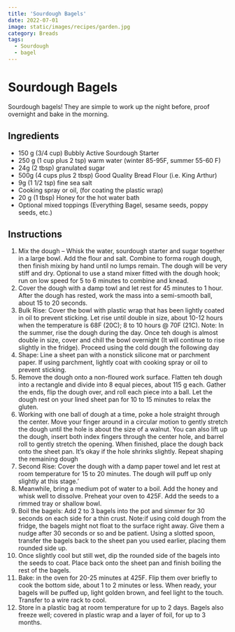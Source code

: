 ```yaml
---
title: 'Sourdough Bagels'
date: 2022-07-01
image: static/images/recipes/garden.jpg
category: Breads
tags: 
  - Sourdough
  - bagel
---
```



# Sourdough Bagels

Sourdough bagels! They are simple to work up the night before, proof overnight and bake in the morning.

## Ingredients


- 150 g (3/4 cup) Bubbly Active Sourdough Starter
- 250 g (1 cup plus 2 tsp) warm water (winter 85-95F, summer 55-60 F)
- 24g (2 tbsp) granulated sugar
- 500g (4 cups plus 2 tbsp) Good Quality Bread Flour (i.e. King Arthur)
- 9g (1 1/2 tsp) fine sea salt
- Cooking spray or oil, (for coating the plastic wrap)
- 20 g (1 tbsp) Honey for the hot water bath
- Optional mixed toppings (Everything Bagel, sesame seeds, poppy seeds, etc.)


## Instructions


1. Mix the dough – Whisk the water, sourdough starter and sugar together in a large bowl. Add the flour and salt. Combine to forma rough dough, then finish mixing by hand until no lumps remain. The dough will be very stiff and dry. Optional to use a stand mixer fitted with the dough hook; run on low speed for 5 to 6 minutes to combine and knead.
2. Cover the dough with a damp towl and let rest for 45 minutes to 1 hour. After the dough has rested, work the mass into a semi-smooth ball, about 15 to 20 seconds.
3. Bulk Rise: Cover the bowl with plastic wrap that has been lightly coated in oil to prevent sticking. Let rise until double in size, about 10-12 hours when the temperature is 68F (20C); 8 to 10 hours @ 70F (21C). Note: In the summer, rise the dough during the day. Once teh dough is almost double in size, cover and chill the bowl overnight (It will continue to rise slightly in the fridge). Proceed using the cold dough the following day
4. Shape: Line a sheet pan with a nonstick silicone mat or parchment paper. If using parchment, lightly coat with cooking spray or oil to prevent sticking.
5. Remove the dough onto a non-floured work surface. Flatten teh dough into a rectangle and divide into 8 equal pieces, about 115 g each. Gather the ends, flip the dough over, and roll each piece into a ball. Let the dough rest on your lined sheet pan for 10 to 15 minutes to relax the gluten.
6. Working with one ball of dough at a time, poke a hole straight through the center. Move your finger around in a circular motion to gently stretch the dough until the hole is about the size of a walnut. You can also lift up the dough, insert both index fingers through the center hole, and barrel roll to gently stretch the opening. When finished, place the dough back onto the sheet pan. It’s okay if the hole shrinks slightly. Repeat shaping the remaining dough
7. Second Rise: Cover the dough with a damp paper towel and let rest at room temperature for 15 to 20 minutes. The dough will puff up only slightly at this stage.’
8. Meanwhile, bring a medium pot of water to a boil. Add the honey and whisk well to dissolve. Preheat your oven to 425F. Add the seeds to a rimmed tray or shallow bowl.
9. Boil the bagels: Add 2 to 3 bagels into the pot and simmer for 30 seconds on each side for a thin crust. Note:if using cold dough from the fridge, the bagels might not float to the surface right away. Give them a nudge after 30 seconds or so and be patient. Using a slotted spoon, transfer the bagels back to the sheet pan you used earlier, placing them rounded side up.
10. Once slightly cool but still wet, dip the rounded side of the bagels into the seeds to coat. Place back onto the sheet pan and finish boiling the rest of the bagels.
11. Bake: in the oven for 20-25 minutes at 425F. Flip them over briefly to cook the bottom side, about 1 to 2 minutes or less. When ready, your bagels will be puffed up, light golden brown, and feel light to the touch. Transfer to a wire rack to cool.
12. Store in a plastic bag at room temperature for up to 2 days. Bagels also freeze well; covered in plastic wrap and a layer of foil, for up to 3 months.
